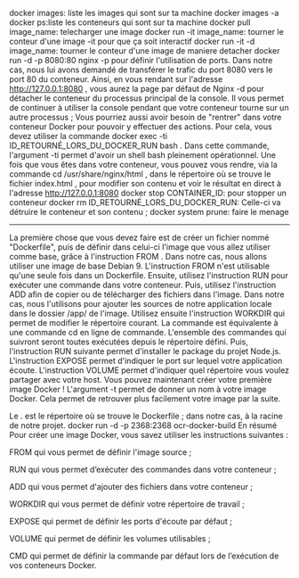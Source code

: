 docker images: liste les images qui sont sur ta machine
docker images -a
docker ps:liste les conteneurs qui sont sur ta machine
docker pull image_name: telecharger une image
docker run -it image_name: tourner le conteur d'une image -it pour que ça soit interactif
docker run -it -d image_name: tourner le conteur d'une image de maniere detacher
docker run -d -p 8080:80 nginx
-p pour définir l'utilisation de ports. Dans notre cas, nous lui avons demandé de transférer le trafic du port 8080 vers le port 80 du conteneur.
 Ainsi, en vous rendant sur l'adresse  http://127.0.0.1:8080  , vous aurez la page par défaut de Nginx
-d 	pour détacher le conteneur du processus principal de la console. 
	Il vous permet de continuer à utiliser la console pendant que votre conteneur tourne sur un autre processus ;
Vous pourriez aussi avoir besoin de "rentrer" dans votre conteneur Docker pour pouvoir y effectuer des actions. Pour cela,
 vous devez utiliser la commande 
 docker exec -ti ID_RETOURNÉ_LORS_DU_DOCKER_RUN bash  . Dans cette commande, 
l'argument -ti permet d'avoir un shell bash pleinement opérationnel. Une fois que vous êtes dans votre conteneur, 
vous pouvez vous rendre, via la commande cd /usr/share/nginx/html  , dans le répertoire où se trouve le fichier index.html , 
pour modifier son contenu et voir le résultat en direct à l'adresse http://127.0.0.1:8080
docker stop CONTAINER_ID: pour stopper un conteneur
 docker rm ID_RETOURNÉ_LORS_DU_DOCKER_RUN: Celle-ci va détruire le conteneur et son contenu ;
docker system prune: faire le menage
*********************************************************************************************************
La première chose que vous devez faire est de créer un fichier nommé "Dockerfile", puis de définir dans celui-ci l'image que vous allez utiliser comme base, grâce à l'instruction FROM  . Dans notre cas, nous allons utiliser une image de base Debian 9.
L'instruction FROM n'est utilisable qu'une seule fois dans un Dockerfile.
Ensuite, utilisez l'instruction RUN pour exécuter une commande dans votre conteneur.
Puis, utilisez l'instruction  ADD  afin de copier ou de télécharger des fichiers dans l'image. Dans notre cas, nous l'utilisons pour ajouter les sources de notre application locale dans le dossier /app/ de l'image.
Utilisez ensuite l'instruction WORKDIR qui permet de modifier le répertoire courant. La commande est équivalente à une commande cd en ligne de commande. L'ensemble des commandes qui suivront seront toutes exécutées depuis le répertoire défini.
Puis, l'instruction RUN suivante permet d'installer le package du projet Node.js.
L'instruction EXPOSE permet d'indiquer le port sur lequel votre application écoute.
 L'instruction VOLUME permet d'indiquer quel répertoire vous voulez partager avec votre host.
Vous pouvez maintenant créer votre première image Docker !
L'argument -t permet de donner un nom à votre image Docker. Cela permet de retrouver plus facilement votre image par la suite.

Le . est le répertoire où se trouve le Dockerfile ; dans notre cas, à la racine de notre projet.
docker run -d -p 2368:2368 ocr-docker-build
En résumé
Pour créer une image Docker, vous savez utiliser les instructions suivantes :

FROM qui vous permet de définir l'image source ;

RUN qui vous permet d’exécuter des commandes dans votre conteneur ;

ADD qui vous permet d'ajouter des fichiers dans votre conteneur ;

WORKDIR qui vous permet de définir votre répertoire de travail ;

EXPOSE qui permet de définir les ports d'écoute par défaut ;

VOLUME qui permet de définir les volumes utilisables ;

CMD qui permet de définir la commande par défaut lors de l’exécution de vos conteneurs Docker.